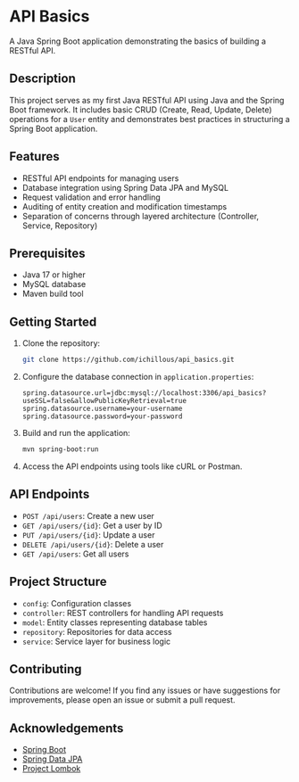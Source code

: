 # API Basics

A Java Spring Boot application demonstrating the basics of building a RESTful API.

## Description

This project serves as my first Java RESTful API using Java and the Spring Boot framework. It includes basic CRUD (Create, Read, Update, Delete) operations for a `User` entity and demonstrates best practices in structuring a Spring Boot application.

## Features

- RESTful API endpoints for managing users
- Database integration using Spring Data JPA and MySQL
- Request validation and error handling
- Auditing of entity creation and modification timestamps
- Separation of concerns through layered architecture (Controller, Service, Repository)

## Prerequisites

- Java 17 or higher
- MySQL database
- Maven build tool

## Getting Started

1. Clone the repository:

   ```bash
   git clone https://github.com/ichillous/api_basics.git
   ```

2. Configure the database connection in `application.properties`:

   ```properties
   spring.datasource.url=jdbc:mysql://localhost:3306/api_basics?useSSL=false&allowPublicKeyRetrieval=true
   spring.datasource.username=your-username
   spring.datasource.password=your-password
   ```

3. Build and run the application:

   ```bash
   mvn spring-boot:run
   ```

4. Access the API endpoints using tools like cURL or Postman.

## API Endpoints

- `POST /api/users`: Create a new user
- `GET /api/users/{id}`: Get a user by ID
- `PUT /api/users/{id}`: Update a user
- `DELETE /api/users/{id}`: Delete a user
- `GET /api/users`: Get all users

## Project Structure

- `config`: Configuration classes
- `controller`: REST controllers for handling API requests
- `model`: Entity classes representing database tables
- `repository`: Repositories for data access
- `service`: Service layer for business logic

## Contributing

Contributions are welcome! If you find any issues or have suggestions for improvements, please open an issue or submit a pull request.

## Acknowledgements

- [Spring Boot](https://spring.io/projects/spring-boot)
- [Spring Data JPA](https://spring.io/projects/spring-data-jpa)
- [Project Lombok](https://projectlombok.org/)